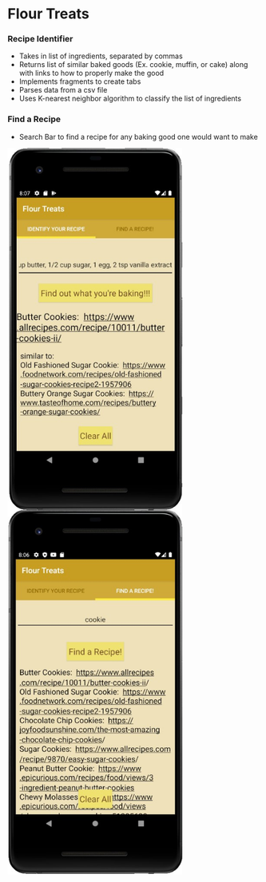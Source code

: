 # Flour Treats
### Recipe Identifier
- Takes in list of ingredients, separated by commas
- Returns list of similar baked goods (Ex. cookie, muffin, or cake) along with links to how to properly make the good
- Implements fragments to create tabs
- Parses data from a csv file
- Uses K-nearest neighbor algorithm to classify the list of ingredients

### Find a Recipe
- Search Bar to find a recipe for any baking good one would want to make

<kbd><img align="left" width="350" alt="Image of Recipe Identifier Tab" src="IdentifyRecipeDemo.jpg"></kbd>
  <kbd><img align ="left" width="350" alt="Image of Search Recipes Tab" src="FindARecipeDemo.jpg"></kbd>
